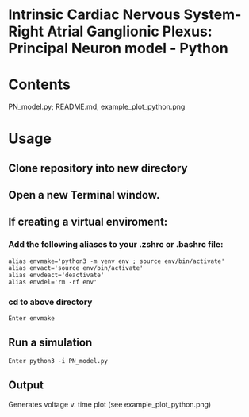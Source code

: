 # Intrinsic Cardiac Nervous System-Right Atrial Ganglionic Plexus: Principal Neuron model - Python

# Contents
PN_model.py; README.md, example_plot_python.png

# Usage
## Clone repository into new directory
    
## Open a new Terminal window.

## If creating a virtual enviroment:
### Add the following aliases to your .zshrc or .bashrc file:
    alias envmake='python3 -m venv env ; source env/bin/activate'
    alias envact='source env/bin/activate'
    alias envdeact='deactivate'
    alias envdel='rm -rf env'    
### cd to above directory 
    Enter envmake

## Run a simulation
    Enter python3 -i PN_model.py

## Output
Generates voltage v. time plot (see example_plot_python.png)


